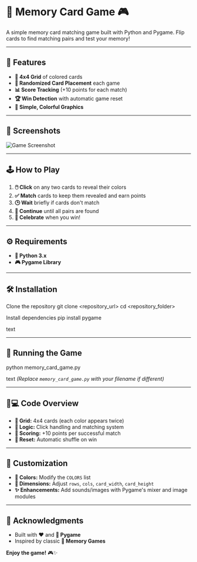 # 🧠 Memory Card Game 🎮

A simple memory card matching game built with Python and Pygame. Flip cards to find matching pairs and test your memory!

---

## 🌟 Features

- **🎲 4x4 Grid** of colored cards
- **🔀 Randomized Card Placement** each game
- **📊 Score Tracking** (+10 points for each match)
- **🏆 Win Detection** with automatic game reset
- **🎨 Simple, Colorful Graphics**

---

## 📸 Screenshots

![Game Screenshot](screenshot.png) 

---

## 🕹️ How to Play

1. **🖱️ Click** on any two cards to reveal their colors
2. **✅ Match** cards to keep them revealed and earn points
3. **🕒 Wait** briefly if cards don't match
4. **🔁 Continue** until all pairs are found
5. **🎉 Celebrate** when you win!

---

## ⚙️ Requirements

- **🐍 Python 3.x** 
- **🎮 Pygame Library**

---

## 🛠️ Installation

Clone the repository
git clone <repository_url>
cd <repository_folder>

Install dependencies
pip install pygame

text

---

## 🚀 Running the Game

python memory_card_game.py

text
*(Replace `memory_card_game.py` with your filename if different)*

---

## 🧑💻 Code Overview

- **🔳 Grid:** 4x4 cards (each color appears twice)
- **🧠 Logic:** Click handling and matching system
- **💯 Scoring:** +10 points per successful match
- **🔄 Reset:** Automatic shuffle on win

---

## 🎨 Customization

- **🌈 Colors:** Modify the `COLORS` list
- **📐 Dimensions:** Adjust `rows`, `cols`, `card_width`, `card_height`
- **✨ Enhancements:** Add sounds/images with Pygame's mixer and image modules

---

## 🙏 Acknowledgments

- Built with **❤️** and **🐍 Pygame**
- Inspired by classic **🧩 Memory Games**

**Enjoy the game!** 🎮✨